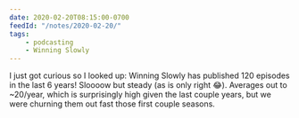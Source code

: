 ```yaml
---
date: 2020-02-20T08:15:00-0700
feedId: "/notes/2020-02-20/"
tags:
    - podcasting
    - Winning Slowly
---
```


I just got curious so I looked up: Winning Slowly has published 120 episodes in the last 6 years! Sloooow but steady (as is only right 😂). Averages out to ~20/year, which is surprisingly high given the last couple years, but we were churning them out fast those first couple seasons.